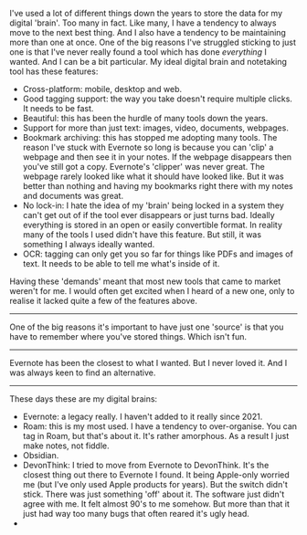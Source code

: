 I've used a lot of different things down the years to store the data for my digital 'brain'. Too many in fact. Like many, I have a tendency to always move to the next best thing. And I also have a tendency to be maintaining more than one at once. One of the big reasons I've struggled sticking to just one is that I've never really found a tool which has done *everything* I wanted. And I can be a bit particular. My ideal digital brain and notetaking tool has these features:
- Cross-platform: mobile, desktop and web.
- Good tagging support: the way you take doesn't require multiple clicks. It needs to be fast.
- Beautiful: this has been the hurdle of many tools down the years.
- Support for more than just text: images, video, documents, webpages.
- Bookmark archiving: this has stopped me adopting many tools. The reason I've stuck with Evernote so long is because you can 'clip' a webpage and then see it in your notes. If the webpage disappears then you've still got a copy. Evernote's 'clipper' was never great. The webpage rarely looked like what it should have looked like. But it was better than nothing and having my bookmarks right there with my notes and documents was great.
- No lock-in: I hate the idea of my 'brain' being locked in a system they can't get out of if the tool ever disappears or just turns bad. Ideally everything is stored in an open or easily convertible format. In reality many of the tools I used didn't have this feature. But still, it was something I always ideally wanted.
- OCR: tagging can only get you so far for things like PDFs and images of text. It needs to be able to tell me what's inside of it.

Having these 'demands' meant that most new tools that came to market weren't for me. I would often get excited when I heard of a new one, only to realise it lacked quite a few of the features above.

***

One of the big reasons it's important to have just one 'source' is that you have to remember where you've stored things. Which isn't fun. 

***

Evernote has been the closest to what I wanted. But I never loved it. And I was always keen to find an alternative.

***
These days these are my digital brains:
- Evernote: a legacy really. I haven't added to it really since 2021.
- Roam: this is my most used. I have a tendency to over-organise. You can tag in Roam, but that's about it. It's rather amorphous. As a result I just make notes, not fiddle.
- Obsidian.
- DevonThink: I tried to move from Evernote to DevonThink. It's the closest thing out there to Evernote I found. It being Apple-only worried me (but I've only used Apple products for years). But the switch didn't stick. There was just something 'off' about it. The software just didn't agree with me. It felt almost 90's to me somehow. But more than that it just had way too many bugs that often reared it's ugly head.
- 